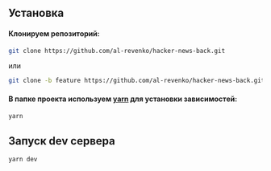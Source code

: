 ## Установка

#### Клонируем репозиторий:

```bash
git clone https://github.com/al-revenko/hacker-news-back.git
```

или

```bash
git clone -b feature https://github.com/al-revenko/hacker-news-back.git
```

#### В папке проекта используем [yarn](https://yarnpkg.com/) для установки зависимостей:

```bash
yarn
```

## Запуск dev сервера

```bash
yarn dev
```

